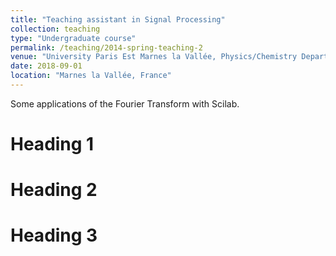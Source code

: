 ```yaml
---
title: "Teaching assistant in Signal Processing"
collection: teaching
type: "Undergraduate course"
permalink: /teaching/2014-spring-teaching-2
venue: "University Paris Est Marnes la Vallée, Physics/Chemistry Department"
date: 2018-09-01
location: "Marnes la Vallée, France"
---
```


Some applications of the Fourier Transform with Scilab.

Heading 1
======

Heading 2
======

Heading 3
======
